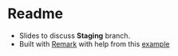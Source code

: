 # Readme

- Slides to discuss **Staging** branch.
- Built with [Remark](https://github.com/gnab/remark) with help from this [example](https://remarkjs.com/#1)